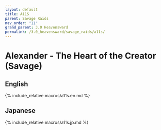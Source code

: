 ```yaml
---
layout: default
title: A11S
parent: Savage Raids
nav_order: "11"
grand_parent: 3.0 Heavensward
permalink: /3.0_heavensward/savage_raids/a11s/
---
```


# Alexander - The Heart of the Creator (Savage)

## English

{% include_relative macros/a11s.en.md %}

## Japanese

{% include_relative macros/a11s.jp.md %}

<script data-goatcounter="https://tuufless.goatcounter.com/count"
        async src="//gc.zgo.at/count.js"></script>
